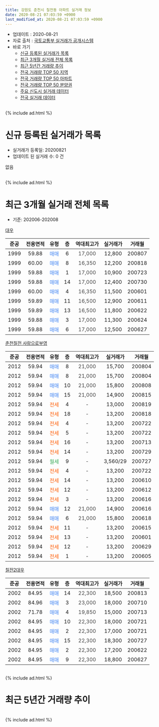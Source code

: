 ```yaml
---
title: 강원도 춘천시 칠전동 아파트 실거래 정보
date: 2020-08-21 07:03:59 +0900
last_modified_at: 2020-08-21 07:03:59 +0900
---
```


* 업데이트 : 2020-08-21
* 자료 출처 : [국토교통부 실거래가 공개시스템](http://rt.molit.go.kr)
* 바로 가기
    * [신규 등록된 실거래가 목록](#신규-등록된-실거래가-목록)
    * [최근 3개월 실거래 전체 목록](#최근-3개월-실거래-전체-목록)
    * [최근 5년간 거래량 추이](#최근-5년간-거래량-추이)
    * [전국 거래량 TOP 50 지역](https://inasie.github.io/apt-trade-info/최근-3개월-전국에서-가장-거래가-많이-발생한-지역)
    * [전국 거래량 TOP 50 아파트](https://inasie.github.io/apt-trade-info/최근-3개월-전국에서-가장-거래가-많이-발생한-아파트)
    * [전국 거래량 TOP 50 분양권](https://inasie.github.io/apt-trade-info/최근-3개월-전국에서-가장-거래가-많이-발생한-분양권)
    * [주요 신도시 실거래 데이터](https://inasie.github.io/apt-trade-info/주요-신도시)
    * [전국 실거래 데이터](https://inasie.github.io/apt-trade-info/전국)
<br>
{% include ad.html %}
<br>

# 신규 등록된 실거래가 목록
* 실거래가 등록일: 20200821
* 업데이트 된 실거래 수: 0 건

없음

<br>
{% include ad.html %}
<br>

# 최근 3개월 실거래 전체 목록
* 기준: 202006-202008


[대우](https://search.naver.com/search.naver?query=%EA%B0%95%EC%9B%90%EB%8F%84+%EC%B6%98%EC%B2%9C%EC%8B%9C+%EC%B9%A0%EC%A0%84%EB%8F%99+%EB%8C%80%EC%9A%B0)

|준공|전용면적|유형|층|역대최고가|실거래가|거래월|
|:---:|:---:|:---:|:---:|:---:|:---:|:---:|
|1999|59.88|<span style="color:#4285f3">매매</span>|6|<span style="color:#444444">17,000</span>|12,800|200807|
|1999|60.00|<span style="color:#4285f3">매매</span>|8|<span style="color:#444444">16,350</span>|12,200|200818|
|1999|59.88|<span style="color:#4285f3">매매</span>|1|<span style="color:#444444">17,000</span>|10,900|200723|
|1999|59.88|<span style="color:#4285f3">매매</span>|14|<span style="color:#444444">17,000</span>|12,400|200730|
|1999|60.00|<span style="color:#4285f3">매매</span>|4|<span style="color:#444444">16,350</span>|11,500|200601|
|1999|59.89|<span style="color:#4285f3">매매</span>|11|<span style="color:#444444">16,500</span>|12,900|200611|
|1999|59.89|<span style="color:#4285f3">매매</span>|13|<span style="color:#444444">16,500</span>|11,800|200622|
|1999|59.88|<span style="color:#4285f3">매매</span>|3|<span style="color:#444444">17,000</span>|11,300|200624|
|1999|59.88|<span style="color:#4285f3">매매</span>|6|<span style="color:#444444">17,000</span>|12,500|200627|

[춘천칠전 사랑으로부영](https://search.naver.com/search.naver?query=%EA%B0%95%EC%9B%90%EB%8F%84+%EC%B6%98%EC%B2%9C%EC%8B%9C+%EC%B9%A0%EC%A0%84%EB%8F%99+%EC%B6%98%EC%B2%9C%EC%B9%A0%EC%A0%84+%EC%82%AC%EB%9E%91%EC%9C%BC%EB%A1%9C%EB%B6%80%EC%98%81)

|준공|전용면적|유형|층|역대최고가|실거래가|거래월|
|:---:|:---:|:---:|:---:|:---:|:---:|:---:|
|2012|59.94|<span style="color:#4285f3">매매</span>|8|<span style="color:#444444">21,000</span>|15,700|200804|
|2012|59.94|<span style="color:#4285f3">매매</span>|8|<span style="color:#444444">21,000</span>|15,700|200804|
|2012|59.94|<span style="color:#4285f3">매매</span>|10|<span style="color:#444444">21,000</span>|15,800|200808|
|2012|59.94|<span style="color:#4285f3">매매</span>|15|<span style="color:#444444">21,000</span>|14,900|200815|
|2012|59.94|<span style="color:#ff5a00">전세</span>|4|<span style="color:#444444">-</span>|13,000|200819|
|2012|59.94|<span style="color:#ff5a00">전세</span>|18|<span style="color:#444444">-</span>|13,200|200818|
|2012|59.94|<span style="color:#ff5a00">전세</span>|4|<span style="color:#444444">-</span>|13,200|200722|
|2012|59.94|<span style="color:#ff5a00">전세</span>|5|<span style="color:#444444">-</span>|13,200|200722|
|2012|59.94|<span style="color:#ff5a00">전세</span>|16|<span style="color:#444444">-</span>|13,200|200713|
|2012|59.94|<span style="color:#ff5a00">전세</span>|14|<span style="color:#444444">-</span>|13,200|200729|
|2012|59.94|<span style="color:#34a853">월세</span>|9|<span style="color:#444444">-</span>|3,560/29|200727|
|2012|59.94|<span style="color:#ff5a00">전세</span>|4|<span style="color:#444444">-</span>|13,200|200722|
|2012|59.94|<span style="color:#ff5a00">전세</span>|14|<span style="color:#444444">-</span>|13,200|200610|
|2012|59.94|<span style="color:#ff5a00">전세</span>|12|<span style="color:#444444">-</span>|13,200|200612|
|2012|59.94|<span style="color:#ff5a00">전세</span>|3|<span style="color:#444444">-</span>|13,200|200616|
|2012|59.94|<span style="color:#4285f3">매매</span>|12|<span style="color:#444444">21,000</span>|14,900|200616|
|2012|59.94|<span style="color:#4285f3">매매</span>|6|<span style="color:#444444">21,000</span>|15,800|200618|
|2012|59.94|<span style="color:#ff5a00">전세</span>|11|<span style="color:#444444">-</span>|13,200|200615|
|2012|59.94|<span style="color:#ff5a00">전세</span>|13|<span style="color:#444444">-</span>|13,200|200601|
|2012|59.94|<span style="color:#ff5a00">전세</span>|12|<span style="color:#444444">-</span>|13,200|200629|
|2012|59.94|<span style="color:#ff5a00">전세</span>|1|<span style="color:#444444">-</span>|13,200|200605|

[칠전2대우](https://search.naver.com/search.naver?query=%EA%B0%95%EC%9B%90%EB%8F%84+%EC%B6%98%EC%B2%9C%EC%8B%9C+%EC%B9%A0%EC%A0%84%EB%8F%99+%EC%B9%A0%EC%A0%842%EB%8C%80%EC%9A%B0)

|준공|전용면적|유형|층|역대최고가|실거래가|거래월|
|:---:|:---:|:---:|:---:|:---:|:---:|:---:|
|2002|84.95|<span style="color:#4285f3">매매</span>|14|<span style="color:#444444">22,300</span>|18,500|200813|
|2002|84.96|<span style="color:#4285f3">매매</span>|3|<span style="color:#444444">23,000</span>|18,000|200710|
|2002|71.78|<span style="color:#4285f3">매매</span>|4|<span style="color:#444444">19,850</span>|15,000|200713|
|2002|84.95|<span style="color:#4285f3">매매</span>|10|<span style="color:#444444">22,300</span>|18,000|200721|
|2002|84.95|<span style="color:#4285f3">매매</span>|2|<span style="color:#444444">22,300</span>|17,000|200721|
|2002|84.95|<span style="color:#4285f3">매매</span>|15|<span style="color:#444444">22,300</span>|18,300|200727|
|2002|84.95|<span style="color:#4285f3">매매</span>|2|<span style="color:#444444">22,300</span>|17,200|200622|
|2002|84.95|<span style="color:#4285f3">매매</span>|9|<span style="color:#444444">22,300</span>|18,800|200627|


<br>
{% include ad.html %}
<br>

# 최근 5년간 거래량 추이


<div style="width:100%;">
    <canvas id="deal_progress" height="200"></canvas>
</div>

<script>
new Chart(document.getElementById("deal_progress"), {
    type: 'line',
    data: {
        labels: ['201508','201509','201510','201511','201512','201601','201602','201603','201604','201605','201606','201607','201608','201609','201610','201611','201612','201701','201702','201703','201704','201705','201706','201707','201708','201709','201710','201711','201712','201801','201802','201803','201804','201805','201806','201807','201808','201809','201810','201811','201812','201901','201902','201903','201904','201905','201906','201907','201908','201909','201910','201911','201912','202001','202002','202003','202004','202005','202006','202007','202008'],
        datasets: [{
            label: '매매',
            pointRadius: 1,
            data: [8, 8, 21, 6, 9, 6, 15, 10, 11, 18, 8, 9, 8, 6, 7, 22, 7, 7, 11, 5, 8, 6, 5, 9, 8, 1, 5, 3, 7, 8, 7, 3, 4, 3, 4, 6, 6, 5, 4, 2, 7, 3, 0, 2, 4, 2, 4, 2, 5, 2, 3, 7, 3, 4, 1, 9, 8, 10, 9, 7, 7],
            borderColor: "rgba(255, 201, 14, 1)",
            backgroundColor: "rgba(255, 201, 14, 0.5)",
            fill: false,
            lineTension: 0
        },{
            label: '전월세',
            pointRadius: 1,
            data: [5, 3, 13, 12, 9, 9, 7, 9, 11, 7, 5, 3, 4, 6, 4, 7, 12, 8, 7, 2, 6, 5, 4, 3, 9, 9, 6, 8, 14, 11, 13, 10, 13, 6, 5, 8, 1, 5, 6, 6, 5, 12, 7, 1, 4, 6, 2, 8, 7, 7, 10, 2, 6, 11, 13, 12, 11, 8, 7, 6, 2],
            borderColor: "rgba(0, 141, 185, 1)",
            backgroundColor: "rgba(0, 141, 185, 0.5)",
            fill: false,
            lineTension: 0
        }
        ]
    },
    options: {
        responsive: true,
        title: {
            display: false
        },
        tooltips: {
            mode: 'index',
            intersect: false
        },
        hover: {
            mode: 'nearest',
            intersect: true
        },
        scales: {
            xAxes: [{
                display: true,
                scaleLabel: {
                    display: true,
                    labelString: '년/월'
                }
            }],
            yAxes: [{
                display: true,
                ticks: {
                    suggestedMin: 0,
                },
                scaleLabel: {
                    display: true,
                    labelString: '실거래 수'
                }
            }]
        }
    }
});

</script>


<br>
{% include ad.html %}
<br>

